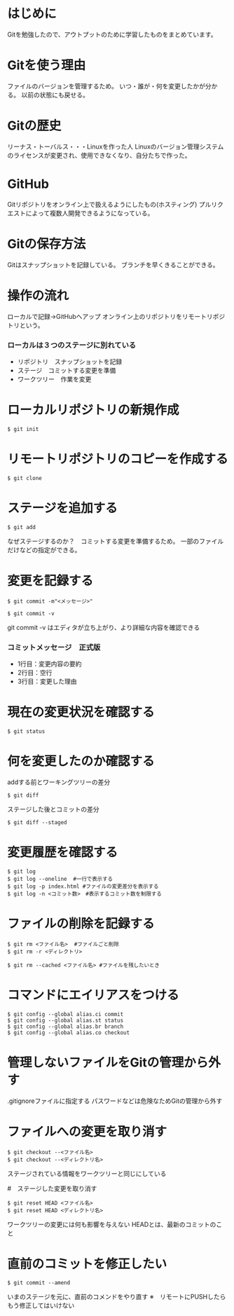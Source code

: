 # はじめに
Gitを勉強したので、アウトプットのために学習したものをまとめています。

# Gitを使う理由
ファイルのバージョンを管理するため。
いつ・誰が・何を変更したかが分かる。
以前の状態にも戻せる。

# Gitの歴史
リーナス・トーバルス・・・Linuxを作った人
Linuxのバージョン管理システムのライセンスが変更され、使用できなくなり、自分たちで作った。

# GitHub
Gitリポジトリをオンライン上で扱えるようにしたもの(ホスティング)
プルリクエストによって複数人開発できるようになっている。

# Gitの保存方法
Gitはスナップショットを記録している。
ブランチを早くきることができる。

# 操作の流れ
ローカルで記録→GitHubへアップ
オンライン上のリポジトリをリモートリポジトリという。

### ローカルは３つのステージに別れている
* リポジトリ　スナップショットを記録
* ステージ　コミットする変更を準備
* ワークツリー　作業を変更

# ローカルリポジトリの新規作成
```linux:ターミナル
$ git init
```
# リモートリポジトリのコピーを作成する
```linux:ターミナル
$ git clone
```

# ステージを追加する
```linux:ターミナル
$ git add 
```
なぜステージするのか？　コミットする変更を準備するため。
一部のファイルだけなどの指定ができる。

# 変更を記録する
```linux:ターミナル
$ git commit -m"<メッセージ>" 
```
```linux:ターミナル
$ git commit -v 
```
git commit -v はエディタが立ち上がり、より詳細な内容を確認できる

### コミットメッセージ　正式版
* 1行目：変更内容の要約
* 2行目：空行
* 3行目：変更した理由

# 現在の変更状況を確認する
```linux:ターミナル
$ git status
```

# 何を変更したのか確認する
addする前とワーキングツリーの差分
```linux:ターミナル
$ git diff
```

ステージした後とコミットの差分
```linux:ターミナル
$ git diff --staged
```

# 変更履歴を確認する
```linux:ターミナル
$ git log 
$ git log --oneline  #一行で表示する
$ git log -p index.html #ファイルの変更差分を表示する
$ git log -n <コミット数>　#表示するコミット数を制限する
```

# ファイルの削除を記録する
```linux:ターミナル
$ git rm <ファイル名>  #ファイルごと削除
$ git rm -r <ディレクトリ>

$ git rm --cached <ファイル名> #ファイルを残したいとき
```
# コマンドにエイリアスをつける
```linux:ターミナル
$ git config --global alias.ci commit
$ git config --global alias.st status
$ git config --global alias.br branch
$ git config --global alias.co checkout
```

# 管理しないファイルをGitの管理から外す
.gitignoreファイルに指定する
パスワードなどは危険なためGitの管理から外す

# ファイルへの変更を取り消す
```linux:ターミナル
$ git checkout --<ファイル名>
$ git checkout --<ディレクトリ名>
```
ステージされている情報をワークツリーと同じにしている

#　ステージした変更を取り消す
```linux:ターミナル
$ git reset HEAD <ファイル名>
$ git reset HEAD <ディレクトリ名>
```
ワークツリーの変更には何も影響を与えない
HEADとは、最新のコミットのこと

# 直前のコミットを修正したい
```linux:ターミナル
$ git commit --amend
```
いまのステージを元に、直前のコメンドをやり直す
※　リモートにPUSHしたらもう修正してはいけない


